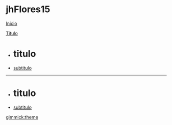 # jhFlores15

[Inicio](Archivo.md)

[Titulo]()
  * # titulo
  * [subtitulo](proyectos/archivo.md)
  - - - -
  * # titulo
  * [subtitulo](proyectos/archivo.md)
<!-- set a default theme -->
[gimmick:theme](flatly)

